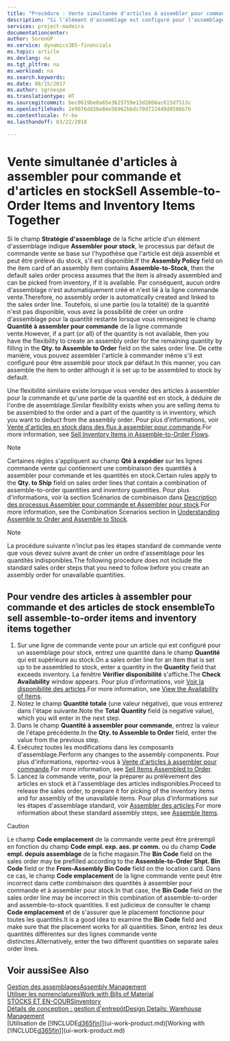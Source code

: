 ```yaml
---
title: "Procédure : Vente simultanée d'articles à assembler pour commande et d'articles en stock | Microsoft Docs"
description: "Si l'élément d'assemblage est configuré pour l'assemblage pour stock, le processus par défaut de commande vente se base sur l'hypothèse que l'article est déjà assemblé et peut être prélevé du stock, s'il est disponible. Mais si une partie (ou la totalité) de la quantité n'est pas disponible, vous avez la possibilité de créer un ordre d'assemblage pour la quantité restante à la volée."
services: project-madeira
documentationcenter: 
author: SorenGP
ms.service: dynamics365-financials
ms.topic: article
ms.devlang: na
ms.tgt_pltfrm: na
ms.workload: na
ms.search.keywords: 
ms.date: 08/15/2017
ms.author: sgroespe
ms.translationtype: HT
ms.sourcegitcommit: bec0619be0a65e3625759e13d2866ac615d7513c
ms.openlocfilehash: 2e9076dd26e84e56962bbdc70d722449d8506b7b
ms.contentlocale: fr-be
ms.lasthandoff: 03/22/2018

---
```

# <a name="sell-assemble-to-order-items-and-inventory-items-together"></a><span data-ttu-id="c8bfb-104">Vente simultanée d'articles à assembler pour commande et d'articles en stock</span><span class="sxs-lookup"><span data-stu-id="c8bfb-104">Sell Assemble-to-Order Items and Inventory Items Together</span></span>
<span data-ttu-id="c8bfb-105">Si le champ **Stratégie d'assemblage** de la fiche article d'un élément d'assemblage indique **Assembler pour stock**, le processus par défaut de commande vente se base sur l'hypothèse que l'article est déjà assemblé et peut être prélevé du stock, s'il est disponible.</span><span class="sxs-lookup"><span data-stu-id="c8bfb-105">If the **Assembly Policy** field on the item card of an assembly item contains **Assemble-to-Stock**, then the default sales order process assumes that the item is already assembled and can be picked from inventory, if it is available.</span></span> <span data-ttu-id="c8bfb-106">Par conséquent, aucun ordre d'assemblage n'est automatiquement créé et n'est lié à la ligne commande vente.</span><span class="sxs-lookup"><span data-stu-id="c8bfb-106">Therefore, no assembly order is automatically created and linked to the sales order line.</span></span> <span data-ttu-id="c8bfb-107">Toutefois, si une partie (ou la totalité) de la quantité n'est pas disponible, vous avez la possibilité de créer un ordre d'assemblage pour la quantité restante lorsque vous renseignez le champ **Quantité à assembler pour commande** de la ligne commande vente.</span><span class="sxs-lookup"><span data-stu-id="c8bfb-107">However, if a part (or all) of the quantity is not available, then you have the flexibility to create an assembly order for the remaining quantity by filling in the **Qty. to Assemble to Order** field on the sales order line.</span></span> <span data-ttu-id="c8bfb-108">De cette manière, vous pouvez assembler l'article à commander même s'il est configuré pour être assemblé pour stock par défaut.</span><span class="sxs-lookup"><span data-stu-id="c8bfb-108">In this manner, you can assemble the item to order although it is set up to be assembled to stock by default.</span></span>  

<span data-ttu-id="c8bfb-109">Une flexibilité similaire existe lorsque vous vendez des articles à assembler pour la commande et qu'une partie de la quantité est en stock, à déduire de l'ordre de assemblage.</span><span class="sxs-lookup"><span data-stu-id="c8bfb-109">Similar flexibility exists when you are selling items to be assembled to the order and a part of the quantity is in inventory, which you want to deduct from the assembly order.</span></span> <span data-ttu-id="c8bfb-110">Pour plus d’informations, voir [Vente d'articles en stock dans des flux à assembler pour commande](assembly-how-to-sell-inventory-items-in-assemble-to-order-flows.md).</span><span class="sxs-lookup"><span data-stu-id="c8bfb-110">For more information, see [Sell Inventory Items in Assemble-to-Order Flows](assembly-how-to-sell-inventory-items-in-assemble-to-order-flows.md).</span></span>  

> [!NOTE]  
>  <span data-ttu-id="c8bfb-111">Certaines règles s'appliquent au champ **Qté à expédier** sur les lignes commande vente qui contiennent une combinaison des quantités à assembler pour commande et les quantités en stock.</span><span class="sxs-lookup"><span data-stu-id="c8bfb-111">Certain rules apply to the **Qty. to Ship** field on sales order lines that contain a combination of assemble-to-order quantities and inventory quantities.</span></span> <span data-ttu-id="c8bfb-112">Pour plus d'informations, voir la section Scénarios de combinaison dans [Description des processus Assembler pour commande et Assembler pour stock](assembly-assemble-to-order-or-assemble-to-stock.md).</span><span class="sxs-lookup"><span data-stu-id="c8bfb-112">For more information, see the Combination Scenarios section in [Understanding Assemble to Order and Assemble to Stock](assembly-assemble-to-order-or-assemble-to-stock.md).</span></span>  

> [!NOTE]  
>  <span data-ttu-id="c8bfb-113">La procédure suivante n'inclut pas les étapes standard de commande vente que vous devez suivre avant de créer un ordre d'assemblage pour les quantités indisponibles.</span><span class="sxs-lookup"><span data-stu-id="c8bfb-113">The following procedure does not include the standard sales order steps that you need to follow before you create an assembly order for unavailable quantities.</span></span>

## <a name="to-sell-assemble-to-order-items-and-inventory-items-together"></a><span data-ttu-id="c8bfb-114">Pour vendre des articles à assembler pour commande et des articles de stock ensemble</span><span class="sxs-lookup"><span data-stu-id="c8bfb-114">To sell assemble-to-order items and inventory items together</span></span>  
1.  <span data-ttu-id="c8bfb-115">Sur une ligne de commande vente pour un article qui est configuré pour un assemblage pour stock, entrez une quantité dans le champ **Quantité** qui est supérieure au stock.</span><span class="sxs-lookup"><span data-stu-id="c8bfb-115">On a sales order line for an item that is set up to be assembled to stock, enter a quantity in the **Quantity** field that exceeds inventory.</span></span> <span data-ttu-id="c8bfb-116">La fenêtre **Vérifier disponibilité** s'affiche.</span><span class="sxs-lookup"><span data-stu-id="c8bfb-116">The **Check Availability** window appears.</span></span> <span data-ttu-id="c8bfb-117">Pour plus d'informations, voir [Voir la disponibilité des articles](inventory-how-availability-overview.md).</span><span class="sxs-lookup"><span data-stu-id="c8bfb-117">For more information, see [View the Availability of Items](inventory-how-availability-overview.md).</span></span> 
2.  <span data-ttu-id="c8bfb-118">Notez le champ **Quantité totale** (une valeur négative), que vous entrerez dans l'étape suivante.</span><span class="sxs-lookup"><span data-stu-id="c8bfb-118">Note the **Total Quantity** field (a negative value), which you will enter in the next step.</span></span>  
3.  <span data-ttu-id="c8bfb-119">Dans le champ **Quantité à assembler pour commande**, entrez la valeur de l'étape précédente.</span><span class="sxs-lookup"><span data-stu-id="c8bfb-119">In the **Qty. to Assemble to Order** field, enter the value from the previous step.</span></span>  
4.  <span data-ttu-id="c8bfb-120">Exécutez toutes les modifications dans les composants d'assemblage.</span><span class="sxs-lookup"><span data-stu-id="c8bfb-120">Perform any changes to the assembly components.</span></span> <span data-ttu-id="c8bfb-121">Pour plus d'informations, reportez-vous à [Vente d'articles à assembler pour commande](assembly-how-to-sell-items-assembled-to-order.md).</span><span class="sxs-lookup"><span data-stu-id="c8bfb-121">For more information, see [Sell Items Assembled to Order](assembly-how-to-sell-items-assembled-to-order.md).</span></span>  
5.  <span data-ttu-id="c8bfb-122">Lancez la commande vente, pour la préparer au prélèvement des articles en stock et à l'assemblage des articles indisponibles.</span><span class="sxs-lookup"><span data-stu-id="c8bfb-122">Proceed to release the sales order, to prepare it for picking of the inventory items and for assembly of the unavailable items.</span></span> <span data-ttu-id="c8bfb-123">Pour plus d'informations sur les étapes d'assemblage standard, voir [Assembler des articles](assembly-how-to-assemble-items.md).</span><span class="sxs-lookup"><span data-stu-id="c8bfb-123">For more information about these standard assembly steps, see [Assemble Items](assembly-how-to-assemble-items.md).</span></span>  

> [!CAUTION]  
>  <span data-ttu-id="c8bfb-124">Le champ **Code emplacement** de la commande vente peut être prérempli en fonction du champ **Code empl. exp. ass. pr comm.** ou du champ **Code empl. depuis assemblage** de la fiche magasin.</span><span class="sxs-lookup"><span data-stu-id="c8bfb-124">The **Bin Code** field on the sales order may be prefilled according to the **Assemble-to-Order Shpt. Bin Code** field or the **From-Assembly Bin Code** field on the location card.</span></span> <span data-ttu-id="c8bfb-125">Dans ce cas, le champ **Code emplacement** de la ligne commande vente peut être incorrect dans cette combinaison des quantités à assembler pour commande et à assembler pour stock.</span><span class="sxs-lookup"><span data-stu-id="c8bfb-125">In that case, the **Bin Code** field on the sales order line may be incorrect in this combination of assemble-to-order and assemble-to-stock quantities.</span></span> <span data-ttu-id="c8bfb-126">Il est judicieux de consulter le champ **Code emplacement** et de s'assurer que le placement fonctionne pour toutes les quantités.</span><span class="sxs-lookup"><span data-stu-id="c8bfb-126">It is a good idea to examine the **Bin Code** field and make sure that the placement works for all quantities.</span></span> <span data-ttu-id="c8bfb-127">Sinon, entrez les deux quantités différentes sur des lignes commande vente distinctes.</span><span class="sxs-lookup"><span data-stu-id="c8bfb-127">Alternatively, enter the two different quantities on separate sales order lines.</span></span>  

## <a name="see-also"></a><span data-ttu-id="c8bfb-128">Voir aussi</span><span class="sxs-lookup"><span data-stu-id="c8bfb-128">See Also</span></span>  
[<span data-ttu-id="c8bfb-129">Gestion des assemblages</span><span class="sxs-lookup"><span data-stu-id="c8bfb-129">Assembly Management</span></span>](assembly-assemble-items.md)  
[<span data-ttu-id="c8bfb-130">Utiliser les nomenclatures</span><span class="sxs-lookup"><span data-stu-id="c8bfb-130">Work with Bills of Material</span></span>](inventory-how-work-BOMs.md)  
[<span data-ttu-id="c8bfb-131">STOCKS ET EN-COURS</span><span class="sxs-lookup"><span data-stu-id="c8bfb-131">Inventory</span></span>](inventory-manage-inventory.md)  
[<span data-ttu-id="c8bfb-132">Détails de conception : gestion d'entrepôt</span><span class="sxs-lookup"><span data-stu-id="c8bfb-132">Design Details: Warehouse Management</span></span>](design-details-warehouse-management.md)  
<span data-ttu-id="c8bfb-133">[Utilisation de [!INCLUDE[d365fin](includes/d365fin_md.md)]](ui-work-product.md)</span><span class="sxs-lookup"><span data-stu-id="c8bfb-133">[Working with [!INCLUDE[d365fin](includes/d365fin_md.md)]](ui-work-product.md)</span></span>

